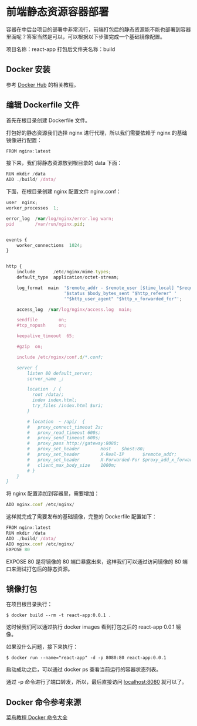 # 前端静态资源容器部署

容器在中后台项目的部署中非常流行，前端打包后的静态资源能不能也部署到容器里面呢？答案当然是可以，可以根据以下步骤完成一个基础镜像配置。

项目名称：react-app
打包后文件夹名称：build

## Docker 安装

参考 [Docker Hub](https://docs.docker.com/) 的相关教程。

## 编辑 Dockerfile 文件

首先在根目录创建 Dockerfile 文件。

打包好的静态资源我们选择 nginx 进行代理，所以我们需要依赖于 nginx 的基础镜像进行配置：

```js
FROM nginx:latest
```

接下来，我们将静态资源放到根目录的 data 下面：

```js
RUN mkdir /data
ADD ./build/ /data/
```

下面，在根目录创建 nginx 配置文件 nginx.conf：

```js
user  nginx;
worker_processes  1;

error_log  /var/log/nginx/error.log warn;
pid        /var/run/nginx.pid;


events {
    worker_connections  1024;
}


http {
    include       /etc/nginx/mime.types;
    default_type  application/octet-stream;

    log_format  main  '$remote_addr - $remote_user [$time_local] "$request" '
                      '$status $body_bytes_sent "$http_referer" '
                      '"$http_user_agent" "$http_x_forwarded_for"';

    access_log  /var/log/nginx/access.log  main;

    sendfile        on;
    #tcp_nopush     on;

    keepalive_timeout  65;

    #gzip  on;

    include /etc/nginx/conf.d/*.conf;

    server {
        listen 80 default_server;
        server_name _;

        location  / {
          root /data/;
          index index.html;
          try_files /index.html $uri;
        }

        # location  ~ /api/  {
        #   proxy_connect_timeout 2s;
        #   proxy_read_timeout 600s;
        #   proxy_send_timeout 600s;
        #   proxy_pass http://gateway:8080;
        #   proxy_set_header        Host    $host:80;
        #   proxy_set_header        X-Real-IP       $remote_addr;
        #   proxy_set_header        X-Forwarded-For $proxy_add_x_forwarded_for;
        #   client_max_body_size    1000m;
        # }
    }
}
```

将 nginx 配置添加到容器里，需要增加：

```js
ADD nginx.conf /etc/nginx/
```

这样就完成了需要发布的基础镜像，完整的 Dockerfile 配置如下：

```js
FROM nginx:latest
RUN mkdir /data
ADD ./build/ /data/
ADD nginx.conf /etc/nginx/
EXPOSE 80
```

EXPOSE 80 是将镜像的 80 端口暴露出来，这样我们可以通过访问镜像的 80 端口来测试打包后的静态资源。

## 镜像打包

在项目根目录执行：

```shell
$ docker build --rm -t react-app:0.0.1 .
```

这时候我们可以通过执行 docker images 看到打包之后的 react-app 0.0.1 镜像。

如果没什么问题，接下来执行：

```shell
$ docker run --name="react-app" -d -p 8080:80 react-app:0.0.1
```

启动成功之后，可以通过 docker ps 查看当前运行的容器状态列表。

通过 -p 命令进行了端口转发，所以，最后直接访问 [localhost:8080](http://localhost:8080) 就可以了。

## Docker 命令参考来源

[菜鸟教程 Docker 命令大全](https://www.runoob.com/docker/docker-command-manual.html)
